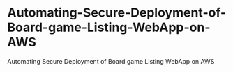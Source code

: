 # Automating-Secure-Deployment-of-Board-game-Listing-WebApp-on-AWS
Automating Secure Deployment of Board game Listing WebApp on AWS
